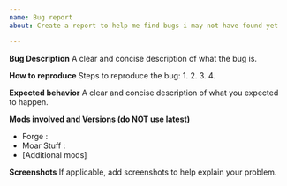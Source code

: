 ```yaml
---
name: Bug report
about: Create a report to help me find bugs i may not have found yet

---
```


**Bug Description**
A clear and concise description of what the bug is.

**How to reproduce**
Steps to reproduce the bug:
1. 
2. 
3. 
4. 

**Expected behavior**
A clear and concise description of what you expected to happen.

**Mods involved and Versions (do NOT use latest)**
 - Forge :
 - Moar Stuff :
 - [Additional mods]

**Screenshots**
If applicable, add screenshots to help explain your problem.
